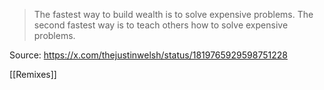 > The fastest way to build wealth is to solve expensive problems. 
> The second fastest way is to teach others how to solve expensive problems.

Source: https://x.com/thejustinwelsh/status/1819765929598751228

[[Remixes]]

